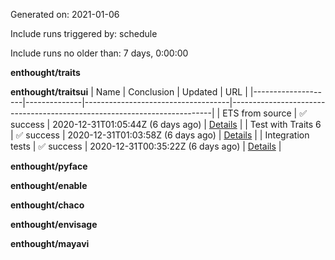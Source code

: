 Generated on:  2021-01-06

Include runs triggered by:  schedule

Include runs no older than:  7 days, 0:00:00

**enthought/traits**


**enthought/traitsui**
| Name               | Conclusion   | Updated                            | URL                                                                     |
|--------------------|--------------|------------------------------------|-------------------------------------------------------------------------|
| ETS from source    | ✅ success    | 2020-12-31T01:05:44Z  (6 days ago) | [Details](https://github.com/enthought/traitsui/actions/runs/453675596) |
| Test with Traits 6 | ✅ success    | 2020-12-31T01:03:58Z  (6 days ago) | [Details](https://github.com/enthought/traitsui/actions/runs/453674736) |
| Integration tests  | ✅ success    | 2020-12-31T00:35:22Z  (6 days ago) | [Details](https://github.com/enthought/traitsui/actions/runs/453639538) |

**enthought/pyface**


**enthought/enable**


**enthought/chaco**


**enthought/envisage**


**enthought/mayavi**


